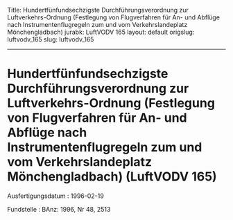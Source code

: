 Title: Hundertfünfundsechzigste Durchführungsverordnung zur Luftverkehrs-Ordnung (Festlegung
  von Flugverfahren für An- und Abflüge nach Instrumentenflugregeln zum und vom Verkehrslandeplatz
  Mönchengladbach)
jurabk: LuftVODV 165
layout: default
origslug: luftvodv_165
slug: luftvodv_165

---

# Hundertfünfundsechzigste Durchführungsverordnung zur Luftverkehrs-Ordnung (Festlegung von Flugverfahren für An- und Abflüge nach Instrumentenflugregeln zum und vom Verkehrslandeplatz Mönchengladbach) (LuftVODV 165)

Ausfertigungsdatum
:   1996-02-19

Fundstelle
:   BAnz: 1996, Nr 48, 2513


